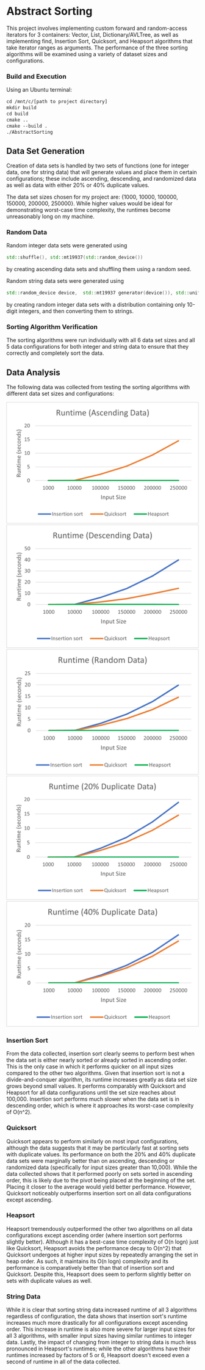 # Abstract Sorting

This project involves implementing custom forward and random-access iterators for 3 containers: Vector, List, Dictionary/AVLTree, as well as implementing find, Insertion Sort, Quicksort, and Heapsort algorithms that take iterator ranges as arguments. The performance of  the three sorting algorithms will be examined using a variety of dataset sizes and configurations.

### Build and Execution
Using an Ubuntu terminal:  
```
cd /mnt/c/[path to project directory]  
mkdir build  
cd build  
cmake ..
cmake --build .
./AbstractSorting
```

## Data Set Generation
Creation of data sets is handled by two sets of functions (one for integer data, one for string data) that will generate values and place them in certain configurations; these include ascending, descending, and randomized data as well as data with either 20% or 40% duplicate values.


The data set sizes chosen for my project are: {1000, 10000, 100000, 150000, 200000, 250000}. While higher values would be ideal for demonstrating worst-case time complexity, the runtimes become unreasonably long on my machine.

### Random Data
Random integer data sets were generated using
```cpp
std::shuffle(), std::mt19937(std::random_device())
```
by creating ascending data sets and shuffling them using a random seed.  
  
Random string data sets were generated using
```cpp
std::random_device device,  std::mt19937 generator(device()), std::uniform_int_distribution<int> distribution();
```
by creating random integer data sets with a distribution containing only 10-digit integers, and then converting them to strings.

### Sorting Algorithm Verification
The sorting algorithms were run individually with all 6 data set sizes and all 5 data configurations for both integer and string data to ensure that they correctly and completely sort the data.

## Data Analysis
The following data was collected from testing the sorting algorithms with different data set sizes and configurations:

![Ascending Data](/graphs/AscendingData.png)
![Descending Data](/graphs/DescendingData.png)
![Random Data](/graphs/RandomData.png)
![20% Duplicate Data](/graphs/D20Data.png)
![40% Duplicate Data](/graphs/D40Data.png)

### Insertion Sort
From the data collected, insertion sort clearly seems to perform best when the data set is either nearly sorted or already sorted in ascending order. This is the only case in which it performs quicker on all input sizes compared to the other two algorithms. Given that insertion sort is not a divide-and-conquer algorithm, its runtime increases greatly as data set size grows beyond small values. It performs comparably with Quicksort and Heapsort for all data configurations until the set size reaches about 100,000. Insertion sort performs much slower when the data set is in descending order, which is where it approaches its worst-case complexity of O(n^2).

### Quicksort
Quicksort appears to perform similarly on most input configurations, although the data suggests that it may be particularly fast at sorting sets with duplicate values. Its performance on both the 20% and 40% duplicate data sets were marginally better than on ascending, descending or randomized data (specifically for input sizes greater than 10,000). While the data collected shows that it performed poorly on sets sorted in ascending order, this is likely due to the pivot being placed at the beginning of the set. Placing it closer to the average would yield better performance. However, Quicksort noticeably outperforms insertion sort on all data configurations except ascending.

### Heapsort
Heapsort tremendously outperformed the other two algorithms on all data configurations except ascending order (where insertion sort performs slightly better). Although it has a best-case time complexity of O(n logn) just like Quicksort, Heapsort avoids the performance decay to O(n^2) that Quicksort undergoes at higher input sizes by repeatedly arranging the set in heap order. As such, it maintains its O(n logn) complexity and its performance is comparatively better than that of insertion sort and Quicksort. Despite this, Heapsort does seem to perform slightly better on sets with duplicate values as well.

### String Data
While it is clear that sorting string data increased runtime of all 3 algorithms regardless of configuration, the data shows that insertion sort's runtime increases much more drastically for all configurations except ascending order. This increase in runtime is also more severe for larger input sizes for all 3 algorithms, with smaller input sizes having similar runtimes to integer data. Lastly, the impact of changing from integer to string data is much less pronounced in Heapsort's runtimes; while the other algorithms have their runtimes increased by factors of 5 or 6, Heapsort doesn't exceed even a second of runtime in all of the data collected.
